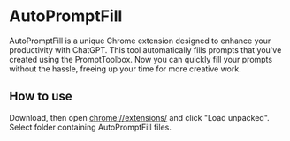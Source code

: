 # AutoPromptFill
AutoPromptFill is a unique Chrome extension designed to enhance your productivity with ChatGPT. This tool automatically fills prompts that you've created using the PromptToolbox. Now you can quickly fill your prompts without the hassle, freeing up your time for more creative work.

## How to use
Download, then open [chrome://extensions/](chrome://extensions/) and click "Load unpacked". Select folder containing AutoPromptFill files.
